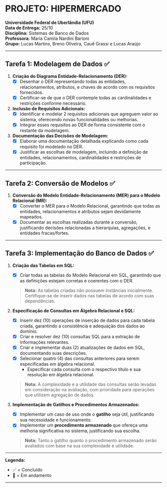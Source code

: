 # **PROJETO: HIPERMERCADO**

**Universidade Federal de Uberlândia (UFU)**  
**Data de Entrega:** 25/10  
**Disciplina:** Sistemas de Banco de Dados  
**Professora:** Maria Camila Nardini Barioni  
**Grupo:** Lucas Martins, Breno Oliveira, Cauê Grassi e Lucas Araújo

---

## **Tarefa 1: Modelagem de Dados** ✅

1. **Criação do Diagrama Entidade-Relacionamento (DER):**
   - [X] Desenhar o DER representando todas as entidades, relacionamentos, atributos, e chaves de acordo com os requisitos fornecidos.
   - [X] Certificar-se de que o DER contemple todas as cardinalidades e restrições conforme necessário.

2. **Inclusão de Requisitos Adicionais:**
   - [X] Identificar e modelar 2 requisitos adicionais que agreguem valor ao sistema, oferecendo novas funcionalidades ou melhorias.
   - [X] Integrar esses requisitos ao DER de forma consistente com o restante da modelagem.

3. **Documentação das Decisões de Modelagem:**
   - [X] Elaborar uma documentação detalhada explicando como cada requisito foi modelado no DER.
   - [X] Justificar as escolhas de modelagem, incluindo a definição de entidades, relacionamentos, cardinalidades e restrições de participação.

---

## **Tarefa 2: Conversão de Modelos** ✅

1. **Conversão do Modelo Entidade-Relacionamento (MER) para o Modelo Relacional (MR):**
   - [X] Converter o MER para o Modelo Relacional, garantindo que todas as entidades, relacionamentos e atributos sejam devidamente mapeados.
   - [X] Documentar as escolhas realizadas durante a conversão, justificando decisões relacionadas a hierarquias, agregações, e entidades fracas/fortes.

---

## **Tarefa 3: Implementação do Banco de Dados** ✅

1. **Criação das Tabelas em SQL:**
   - [X] Criar todas as tabelas do Modelo Relacional em SQL, garantindo que as definições estejam corretas e coerentes com o DER.
   > **Nota:** As tabelas criadas não possuem instâncias inicialmente. Certifique-se de inserir dados nas tabelas de acordo com suas dependências.

2. **Especificação de Consultas em Álgebra Relacional e SQL:**
   - [X] Inserir dez (10) operações de inserção de dados para cada tabela criada, garantindo a consistência e adequação dos dados ao domínio.
   - [X] Criar e resolver dez (10) consultas SQL para a extração de informações relevantes.
   - [X] Criar e implementar duas (2) atualizações de dados em SQL, documentando suas descrições.
   - [X] Selecionar quatro (4) das consultas anteriores para serem especificadas em álgebra relacional.
     - Especificar cada consulta com o respectivo título e sua resolução em álgebra relacional.
   > **Nota:** A complexidade e a utilidade das consultas serão levadas em consideração na avaliação, com prioridade para operações que utilizem agregação de dados.

3. **Implementação de Gatilhos e Procedimentos Armazenados:**
   - [X] Implementar um caso de uso onde o **gatilho** seja útil, justificando sua necessidade e funcionamento.
   - [X] Implementar um **procedimento armazenado** que ofereça uma melhoria significativa no sistema, justificando sua escolha.
   > **Nota:** Tanto o gatilho quanto o procedimento armazenado serão avaliados com base na sua complexidade e utilidade.

---

**Legenda:**
- ✅ = Concluído  
- 🔲 = Em andamento  

---
